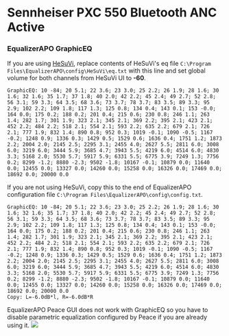 # Sennheiser PXC 550 Bluetooth ANC Active
### EqualizerAPO GraphicEQ
If you are using [HeSuVi](https://sourceforge.net/projects/hesuvi/), replace contents of HeSuVi's eq file `C:\Program Files\EqualizerAPO\config\HeSuVi\eq.txt` with this line and set global volume for both channels from HeSuVi UI to **-60**.
```
GraphicEQ: 10 -84; 20 5.1; 22 3.6; 23 3.0; 25 2.2; 26 1.9; 28 1.6; 30 1.6; 32 1.6; 35 1.7; 37 1.8; 40 2.0; 42 2.2; 45 2.4; 49 2.7; 52 2.8; 56 3.1; 59 3.3; 64 3.5; 68 3.6; 73 3.7; 78 3.7; 83 3.5; 89 3.3; 95 2.9; 102 2.2; 109 1.8; 117 1.3; 125 0.8; 134 0.4; 143 0.1; 153 -0.0; 164 0.0; 175 0.2; 188 0.2; 201 0.4; 215 0.6; 230 0.8; 246 1.1; 263 1.4; 282 1.7; 301 1.9; 323 2.1; 345 2.1; 369 2.2; 395 2.1; 423 2.1; 452 2.2; 484 2.2; 518 2.1; 554 2.1; 593 2.2; 635 2.2; 679 2.1; 726 2.1; 777 1.9; 832 1.4; 890 0.8; 952 0.3; 1019 -0.1; 1090 -0.5; 1167 -0.2; 1248 0.9; 1336 0.3; 1429 0.5; 1529 0.6; 1636 0.4; 1751 1.2; 1873 2.2; 2004 2.0; 2145 2.5; 2295 3.1; 2455 4.0; 2627 5.5; 2811 6.0; 3008 6.0; 3219 6.0; 3444 5.9; 3685 4.7; 3943 5.5; 4219 6.0; 4514 6.0; 4830 3.3; 5168 2.0; 5530 5.7; 5917 5.9; 6331 5.5; 6775 3.9; 7249 1.3; 7756 0.2; 8299 -1.2; 8880 -2.3; 9502 -1.8; 10167 -0.1; 10879 0.0; 11640 0.0; 12455 0.0; 13327 0.0; 14260 0.0; 15258 0.0; 16326 0.0; 17469 0.0; 18692 0.0; 20000 0.0
```
If you are not using HeSuVi, copy this to the end of EqualizerAPO configuration file `C:\Program Files\EqualizerAPO\config\config.txt`.
```
GraphicEQ: 10 -84; 20 5.1; 22 3.6; 23 3.0; 25 2.2; 26 1.9; 28 1.6; 30 1.6; 32 1.6; 35 1.7; 37 1.8; 40 2.0; 42 2.2; 45 2.4; 49 2.7; 52 2.8; 56 3.1; 59 3.3; 64 3.5; 68 3.6; 73 3.7; 78 3.7; 83 3.5; 89 3.3; 95 2.9; 102 2.2; 109 1.8; 117 1.3; 125 0.8; 134 0.4; 143 0.1; 153 -0.0; 164 0.0; 175 0.2; 188 0.2; 201 0.4; 215 0.6; 230 0.8; 246 1.1; 263 1.4; 282 1.7; 301 1.9; 323 2.1; 345 2.1; 369 2.2; 395 2.1; 423 2.1; 452 2.2; 484 2.2; 518 2.1; 554 2.1; 593 2.2; 635 2.2; 679 2.1; 726 2.1; 777 1.9; 832 1.4; 890 0.8; 952 0.3; 1019 -0.1; 1090 -0.5; 1167 -0.2; 1248 0.9; 1336 0.3; 1429 0.5; 1529 0.6; 1636 0.4; 1751 1.2; 1873 2.2; 2004 2.0; 2145 2.5; 2295 3.1; 2455 4.0; 2627 5.5; 2811 6.0; 3008 6.0; 3219 6.0; 3444 5.9; 3685 4.7; 3943 5.5; 4219 6.0; 4514 6.0; 4830 3.3; 5168 2.0; 5530 5.7; 5917 5.9; 6331 5.5; 6775 3.9; 7249 1.3; 7756 0.2; 8299 -1.2; 8880 -2.3; 9502 -1.8; 10167 -0.1; 10879 0.0; 11640 0.0; 12455 0.0; 13327 0.0; 14260 0.0; 15258 0.0; 16326 0.0; 17469 0.0; 18692 0.0; 20000 0.0
Copy: L=-6.0dB*l, R=-6.0dB*R
```
EqualizerAPO Peace GUI does not work with GraphicEQ so you have to disable parametric equalization configured by Peace if you are already using it.
![](https://raw.githubusercontent.com/jaakkopasanen/AutoEq/master/results/Headphone.com/innerfidelity/onear/Sennheiser%20PXC%20550%20Bluetooth%20ANC%20Active/Sennheiser%20PXC%20550%20Bluetooth%20ANC%20Active.png)
